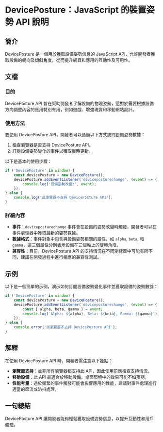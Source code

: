 <!--
Meta Description: # DevicePosture：JavaScript 的裝置姿勢 API 說明 ## 簡介 DevicePosture 是一個用於獲取設備姿勢信息的 JavaScript API，允許開發者獲取設備的朝向及傾斜角度，從而提升網頁和應用的互動性及可用性。 ## 文檔 ### 目的 DevicePost...
Meta Keywords: deviceposture, api, javascript, event, console
-->

# DevicePosture：JavaScript 的裝置姿勢 API 說明

## 簡介
DevicePosture 是一個用於獲取設備姿勢信息的 JavaScript API，允許開發者獲取設備的朝向及傾斜角度，從而提升網頁和應用的互動性及可用性。

## 文檔
### 目的
DevicePosture API 旨在幫助開發者了解設備的物理姿勢，這對於需要根據設備方向調整內容的應用特別有用，例如遊戲、增強現實和移動網站設計。

### 使用方法
要使用 DevicePosture API，開發者可以通過以下方式訪問設備姿勢數據：

1. 檢查瀏覽器是否支持 DevicePosture API。
2. 訂閱設備姿勢變化的事件以獲取實時更新。

以下是基本的使用步驟：
```javascript
if ('DevicePosture' in window) {
    const devicePosture = new DevicePosture();
    devicePosture.addEventListener('deviceposturechange', (event) => {
        console.log('設備姿勢改變:', event);
    });
} else {
    console.log('此瀏覽器不支持 DevicePosture API');
}
```

### 詳細內容
- **事件**：`deviceposturechange` 事件會在設備的姿勢改變時觸發，開發者可以在事件處理器中獲取最新的姿勢數據。
- **數據格式**：事件對象中包含與設備姿勢相關的屬性，如 `alpha`, `beta`, 和 `gamma`，這三個屬性分別表示設備在三個軸上的旋轉角度。
- **兼容性**：目前，DevicePosture API 的支持情況在不同瀏覽器中可能有所不同，建議在開發過程中進行相應的兼容性測試。

## 示例
以下是一個簡單的示例，演示如何訂閱設備姿勢變化事件並獲取設備的姿勢數據：

```javascript
if ('DevicePosture' in window) {
    const devicePosture = new DevicePosture();
    devicePosture.addEventListener('deviceposturechange', (event) => {
        const { alpha, beta, gamma } = event;
        console.log(`Alpha: ${alpha}, Beta: ${beta}, Gamma: ${gamma}`);
    });
} else {
    console.error('該瀏覽器不支持 DevicePosture API');
}
```

## 解釋
在使用 DevicePosture API 時，開發者需注意以下幾點：
- **瀏覽器支持**：並非所有瀏覽器都支持此 API，因此使用前應檢查支持情況。
- **移動設備**：此 API 最適合於移動設備，桌面環境中的效果可能不如預期。
- **性能考量**：過於頻繁的事件觸發可能會影響應用的性能，建議對事件處理進行適當的節流或防抖處理。

## 一句總結
DevicePosture API 讓開發者能夠輕鬆獲取設備姿勢信息，以提升互動性和用戶體驗。